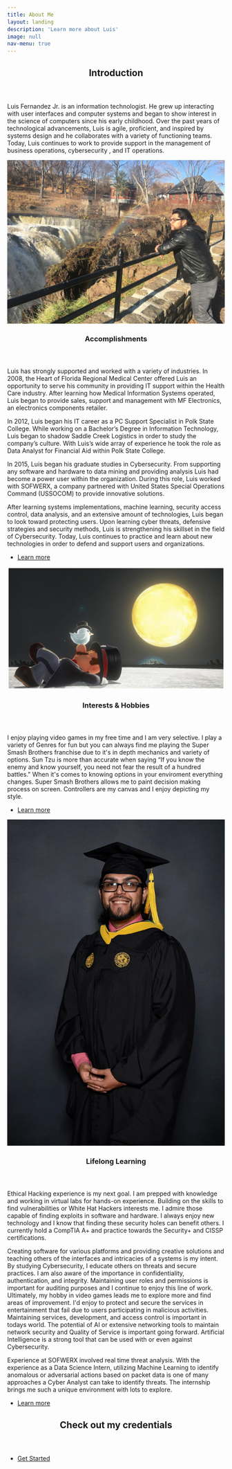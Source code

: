 ```yaml
---
title: About Me
layout: landing
description: 'Learn more about Luis'
image: null
nav-menu: true
---
```


<!-- Main -->
<div id="main">

<!-- One -->
<section id="one">
	<div class="inner">
		<header class="major">
			<h2>Introduction</h2>
		</header>
		<p>Luis Fernandez Jr. is an information technologist. He grew up interacting with user interfaces and computer systems  and began to show interest in the science of computers since his early childhood. Over the past years of technological advancements, Luis is agile, proficient, and inspired by systems design and he collaborates with a variety of functioning teams. Today, Luis continues to work to provide support in the management of business operations, cybersecurity , and IT operations.</p>
	</div>
</section>

<!-- Two -->
<section id="two" class="spotlights">
	<section>
		<a href="generic.html" class="image">
			<img src="assets/images/pic05.jpg" alt="" data-position="center center" />
		</a>
		<div class="content">
			<div class="inner">
				<header class="major">
					<h3>Accomplishments</h3>
				</header>
				<p>Luis has strongly supported and worked with a variety of industries. In 2008, the Heart of Florida Regional Medical Center offered Luis an opportunity to serve his community in providing IT support within the Health Care industry. After learning how Medical Information Systems operated, Luis began to provide sales, support and management with MF Electronics, an electronics components retailer. </p>
				<p>In 2012, Luis began his IT career as a PC Support Specialist in Polk State College. While working on a Bachelor’s Degree in Information Technology, Luis began to shadow Saddle Creek Logistics in order to study the company’s culture. With Luis’s wide array of experience he took the role as Data Analyst for Financial Aid within Polk State College. 
				</p>
				<p>In 2015, Luis began his graduate studies in Cybersecurity. From supporting any software and hardware to data mining and providing analysis Luis had become a power user within the organization. During this role, Luis worked with SOFWERX, a company partnered with United States Special Operations Command (USSOCOM) to provide innovative solutions. 
				</p>
				<p>After learning systems implementations, machine learning, security access control, data analysis, and an extensive amount of technologies, Luis began to look toward protecting users. Upon learning cyber threats, defensive strategies and security methods, Luis is strengthening his skillset in the field of Cybersecurity.  Today, Luis continues to practice and learn about new technologies in order to defend and support users and organizations.
				</p>
				<ul class="actions">
					<li><a href="generic.html" class="button">Learn more</a></li>
				</ul>
			</div>
		</div>
	</section>
	<section>
		<a href="generic.html" class="image">
			<img src="assets/images/pic08.jpg" alt="" data-position="top center" />
		</a>
		<div class="content">
			<div class="inner">
				<header class="major">
					<h3>Interests & Hobbies</h3>
				</header>
				<p>I enjoy playing video games in my free time and I am very selective. I play a variety of Genres for fun but you can always find me playing the Super Smash Brothers franchise due to it's in depth mechanics and variety of options. Sun Tzu is more than accurate when saying “If you know the enemy and know yourself, you need not fear the result of a hundred battles." When it's comes to knowing options in your enviroment everything changes. Super Smash Brothers allows me to paint decision making process on screen. Controllers are my canvas and I enjoy depicting my style.</p>
				<ul class="actions">
					<li><a href="generic.html" class="button">Learn more</a></li>
				</ul>
			</div>
		</div>
	</section>
	<section>
		<a href="generic.html" class="image">
			<img src="assets/images/pic10.jpg" alt="" data-position="25% 25%" />
		</a>
		<div class="content">
			<div class="inner">
				<header class="major">
					<h3>Lifelong Learning</h3>
				</header>
				<p><p>Ethical Hacking experience is my next goal. I am prepped with knowledge and working in virtual labs for hands-on experience. Building on the skills to find vulnerabilities or White Hat Hackers interests me. I admire those capable of finding exploits in software and hardware. I always enjoy new technology and I know that finding these security holes can benefit others. I currently hold a CompTIA A+ and practice towards the Security+ and CISSP certifications.</p>

<p>Creating software for various platforms and providing creative solutions and teaching others of the interfaces and intricacies of a systems is my intent. By studying Cybersecurity, I educate others on threats and secure practices. I am also aware of the importance in confidentiality, authentication, and integrity. Maintaining user roles and permissions is important for auditing purposes and I continue to enjoy this line of work. Ultimately, my hobby in video games leads me to explore more and find areas of improvement. I'd  enjoy to protect and secure the services in entertainment that fail due to users participating in malicious activities. Maintaining services, development, and access control is important in todays world.  The potential of AI or extensive networking tools to maintain network security and Quality of Service is important going forward. Artificial Intelligence is a strong tool that can be used with or even against Cybersecurity. </p>

<p>Experience at SOFWERX involved real time threat analysis. With the experience as a Data Science Intern, utilizing Machine Learning to identify anomalous or adversarial actions based on packet data is one of many approaches a Cyber Analyst can take to identify threats. The internship brings me such a unique environment with lots to explore. </p></p>
				<ul class="actions">
					<li><a href="generic.html" class="button">Learn more</a></li>
				</ul>
			</div>
		</div>
	</section>
</section>

<!-- Three -->
<section id="three">
	<div class="inner">
		<header class="major">
			<h2>Check out my credentials</h2>
		</header>
		<ul class="actions">
			<li><a href="generic.html" class="button next">Get Started</a></li>
		</ul>
	</div>
</section>

</div>
